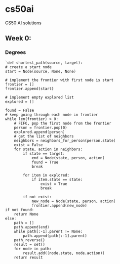 # cs50ai
CS50 AI solutions

## Week 0:
### Degrees
    `def shortest_path(source, target):
    # create a start node
    start = Node(source, None, None)

    # implement the frontier with first node is start
    frontier = []
    frontier.append(start)

    # implement empty explored list
    explored = []

    found = False
    # keep going through each node in frontier
    while len(frontier) > 0:
        # FIFO, pop the first node from the frontier
        person = frontier.pop(0)
        explored.append(person)
        # get the list of neighbors
        neighbors = neighbors_for_person(person.state)
        exist = False
        for state, action in neighbors:
            if state == target:
                end = Node(state, person, action)
                found = True
                break
            
            for item in explored:
                if item.state == state:
                    exist = True
                    break
            
            if not exist:
                new_node = Node(state, person, action)
                frontier.append(new_node)
    if not found:
        return None
    else:
        path = []
        path.append(end)
        while path[:-1].parent != None:
            path.append(path[:-1].parent)
        path.reverse()
        result = set()
        for node in path:
            result.add((node.state, node.action))
        return result

